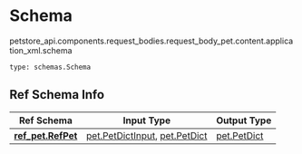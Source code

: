 # Schema
petstore_api.components.request_bodies.request_body_pet.content.application_xml.schema
```
type: schemas.Schema
```

## Ref Schema Info
Ref Schema | Input Type | Output Type
---------- | ---------- | -----------
[**ref_pet.RefPet**](../../../../components/schema/ref_pet.md) | [pet.PetDictInput](../../../../components/schema/pet.md#petdictinput), [pet.PetDict](../../../../components/schema/pet.md#petdict) | [pet.PetDict](../../../../components/schema/pet.md#petdict)
